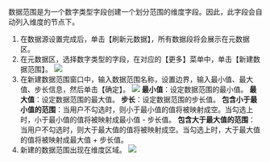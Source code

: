 数据范围是为一个数字类型字段创建一个划分范围的维度字段。因此，此字段会自动列入维度的节点下。

1. 在数据源设置完成后，单击【刷新元数据】，所有数据段将会展示在元数据区。
2. 在元数据区，选择数字类型的字段，在对应的【更多】菜单中，单击【新建数据范围】。
 ![](https://main.qcloudimg.com/raw/0603fff5a0317f17c145ecd2283eadbf.png)
3. 在新建数据范围窗口中，输入数据范围名称，设置边界，输入最小值、最大值、步长信息，然后单击【确定】。
 ![](https://main.qcloudimg.com/raw/84fee1899c2449aed87f34a2a99105af.png)
 **最小值**：设定数据范围的最小值。
 **最大值**：设定数据范围的最大值。
 **步长**：设定数据范围的步长值。
 **包含小于最小值的范围**：当用户不勾选时，则小于最小值的值将被映射成空。当勾选上时，小于最小值的值将被映射成最小值 - 步长值。
 **包含大于最大值的范围**：当用户不勾选时，则大于最大值的值将被映射成空。当勾选上时，大于最大值的值将被映射成最大值 + 步长值。
4. 新建的数据范围出现在维度区域。
 ![](https://main.qcloudimg.com/raw/4165f0379abf5bae11f06678b14e1642.png)
